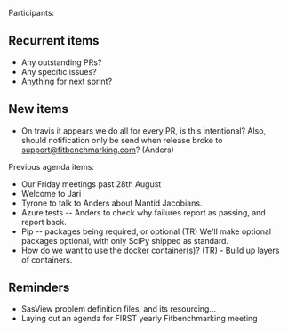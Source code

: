 Participants:

Recurrent items
----------------
* Any outstanding PRs?
* Any specific issues?
* Anything for next sprint?

New items
---------
* On travis it appears we do all for every PR, is this intentional? Also, should notification only be send when release broke to support@fitbenchmarking.com? (Anders)

Previous agenda items:
* Our Friday meetings past 28th August
* Welcome to Jari
* Tyrone to talk to Anders about Mantid Jacobians.
* Azure tests -- Anders to check why failures report as passing, and report back.
* Pip -- packages being required, or optional (TR) We'll make optional packages optional, with only SciPy shipped as standard.
* How do we want to use the docker container(s)? (TR) - Build up layers of containers.


Reminders
---------
* SasView problem definition files, and its resourcing...
* Laying out an agenda for FIRST yearly Fitbenchmarking meeting
